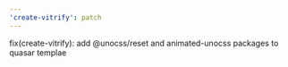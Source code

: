 ```yaml
---
'create-vitrify': patch
---
```


fix(create-vitrify): add @unocss/reset and animated-unocss packages to quasar templae
